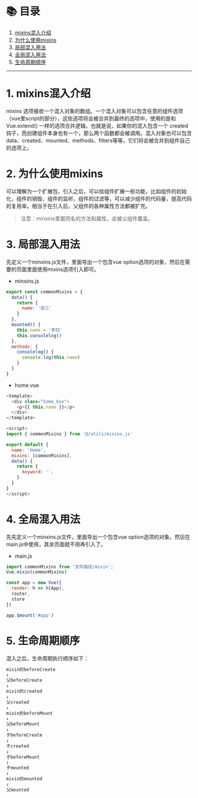 # 📚 目录

1. [mixins混入介绍](#1-mixins混入介绍)
2. [为什么使用mixins](#2-为什么使用mixins)
3. [局部混入用法](#3-局部混入用法)
4. [全局混入用法](#4-全局混入用法)
4. [生命周期顺序](#4-生命周期顺序)
---

# 1. mixins混入介绍

mixins 选项接收一个混入对象的数组。一个混入对象可以包含任意的组件选项（vue里script的部分），这些选项将会被合并到最终的选项中，使用的是和 Vue.extend() 一样的选项合并逻辑。也就是说，如果你的混入包含一个 created 钩子，而创建组件本身也有一个，那么两个函数都会被调用。混入对象也可以包含data、created、mounted、methods、filters等等，它们将会被合并到组件自己的选项上。

# 2. 为什么使用mixins

可以理解为一个扩展包，引入之后，可以给组件扩展一些功能，比如组件的初始化，组件的销毁，组件的监听，组件的过滤等，可以减少组件的代码量，提高代码的复用率。相当于在引入后，父组件的各种属性方法都被扩充。

> 注意：minxins里面同名的方法和属性，会被父组件覆盖。

# 3. 局部混入用法

先定义一个minxins.js文件，里面导出一个包含vue option选项的对象，然后在需要的页面里面使用mixins选项引入即可。

- minxins.js

```javascript
export const commonMixins = {
  data() {
    return {
      name: '张三'
    }
  },
  mounted() {
    this.name = '李四'
    this.consolelog()
  },
  methods: {
    consolelog() {
      console.log(this.name)
    }
  }
}
```

- home.vue

```javascript
<template>
  <div class="home_box">
    <p>{{ this.name }}</p>
  </div>
</template>

<script>
import { commonMixins } from '@/utils/mixins.js'

export default {
  name: 'Home',
  mixins: [commonMixins],
  data() {
    return {
      keyword: '',
    }
  }
}
</script>
```

# 4. 全局混入用法

先先定义一个minxins.js文件，里面导出一个包含vue option选项的对象。然后在main.js中使用，其余页面就不用再引入了。

- main.js

```javascript
import commonMixins from '文件路径/mixin';
Vue.mixin(commonMixins)

const app = new Vue({
  render: h => h(App),
  router,
  store
})

app.$mount('#app')
```

# 5. 生命周期顺序

混入之后，生命周期执行顺序如下：

```javascript
mixin的beforeCreate 
↓
父beforeCreate
↓
mixin的created
↓
父created
↓
mixin的beforeMount
↓
父beforeMount
↓
子beforeCreate
↓
子created
↓
子beforeMount
↓
子mounted
↓
mixin的mounted
↓
父mounted
```